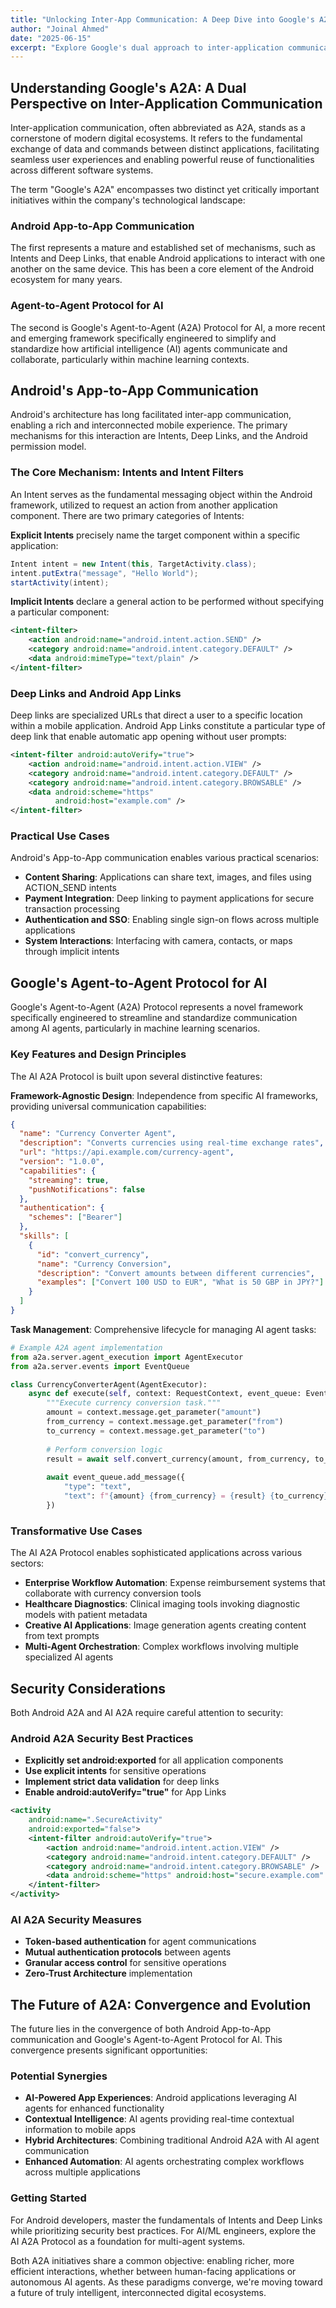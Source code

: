 ```yaml
---
title: "Unlocking Inter-App Communication: A Deep Dive into Google's A2A"
author: "Joinal Ahmed"
date: "2025-06-15"
excerpt: "Explore Google's dual approach to inter-application communication: the established Android App-to-App (A2A) mechanisms and the emerging Agent-to-Agent (A2A) Protocol for AI. This post delves into their functionalities, use cases, security considerations, and the exciting future of interconnected digital ecosystems."
---
```


## Understanding Google's A2A: A Dual Perspective on Inter-Application Communication

Inter-application communication, often abbreviated as A2A, stands as a cornerstone of modern digital ecosystems. It refers to the fundamental exchange of data and commands between distinct applications, facilitating seamless user experiences and enabling powerful reuse of functionalities across different software systems.

The term "Google's A2A" encompasses two distinct yet critically important initiatives within the company's technological landscape:

### Android App-to-App Communication

The first represents a mature and established set of mechanisms, such as Intents and Deep Links, that enable Android applications to interact with one another on the same device. This has been a core element of the Android ecosystem for many years.

### Agent-to-Agent Protocol for AI

The second is Google's Agent-to-Agent (A2A) Protocol for AI, a more recent and emerging framework specifically engineered to simplify and standardize how artificial intelligence (AI) agents communicate and collaborate, particularly within machine learning contexts.

## Android's App-to-App Communication

Android's architecture has long facilitated inter-app communication, enabling a rich and interconnected mobile experience. The primary mechanisms for this interaction are Intents, Deep Links, and the Android permission model.

### The Core Mechanism: Intents and Intent Filters

An Intent serves as the fundamental messaging object within the Android framework, utilized to request an action from another application component. There are two primary categories of Intents:

**Explicit Intents** precisely name the target component within a specific application:

```java
Intent intent = new Intent(this, TargetActivity.class);
intent.putExtra("message", "Hello World");
startActivity(intent);
```

**Implicit Intents** declare a general action to be performed without specifying a particular component:

```xml
<intent-filter>
    <action android:name="android.intent.action.SEND" />
    <category android:name="android.intent.category.DEFAULT" />
    <data android:mimeType="text/plain" />
</intent-filter>
```

### Deep Links and Android App Links

Deep links are specialized URLs that direct a user to a specific location within a mobile application. Android App Links constitute a particular type of deep link that enable automatic app opening without user prompts:

```xml
<intent-filter android:autoVerify="true">
    <action android:name="android.intent.action.VIEW" />
    <category android:name="android.intent.category.DEFAULT" />
    <category android:name="android.intent.category.BROWSABLE" />
    <data android:scheme="https"
          android:host="example.com" />
</intent-filter>
```

### Practical Use Cases

Android's App-to-App communication enables various practical scenarios:

- **Content Sharing**: Applications can share text, images, and files using ACTION_SEND intents
- **Payment Integration**: Deep linking to payment applications for secure transaction processing
- **Authentication and SSO**: Enabling single sign-on flows across multiple applications
- **System Interactions**: Interfacing with camera, contacts, or maps through implicit intents

## Google's Agent-to-Agent Protocol for AI

Google's Agent-to-Agent (A2A) Protocol represents a novel framework specifically engineered to streamline and standardize communication among AI agents, particularly in machine learning scenarios.

### Key Features and Design Principles

The AI A2A Protocol is built upon several distinctive features:

**Framework-Agnostic Design**: Independence from specific AI frameworks, providing universal communication capabilities:

```json
{
  "name": "Currency Converter Agent",
  "description": "Converts currencies using real-time exchange rates",
  "url": "https://api.example.com/currency-agent",
  "version": "1.0.0",
  "capabilities": {
    "streaming": true,
    "pushNotifications": false
  },
  "authentication": {
    "schemes": ["Bearer"]
  },
  "skills": [
    {
      "id": "convert_currency",
      "name": "Currency Conversion",
      "description": "Convert amounts between different currencies",
      "examples": ["Convert 100 USD to EUR", "What is 50 GBP in JPY?"]
    }
  ]
}
```

**Task Management**: Comprehensive lifecycle for managing AI agent tasks:

```python
# Example A2A agent implementation
from a2a.server.agent_execution import AgentExecutor
from a2a.server.events import EventQueue

class CurrencyConverterAgent(AgentExecutor):
    async def execute(self, context: RequestContext, event_queue: EventQueue):
        """Execute currency conversion task."""
        amount = context.message.get_parameter("amount")
        from_currency = context.message.get_parameter("from")
        to_currency = context.message.get_parameter("to")
        
        # Perform conversion logic
        result = await self.convert_currency(amount, from_currency, to_currency)
        
        await event_queue.add_message({
            "type": "text",
            "text": f"{amount} {from_currency} = {result} {to_currency}"
        })
```

### Transformative Use Cases

The AI A2A Protocol enables sophisticated applications across various sectors:

- **Enterprise Workflow Automation**: Expense reimbursement systems that collaborate with currency conversion tools
- **Healthcare Diagnostics**: Clinical imaging tools invoking diagnostic models with patient metadata
- **Creative AI Applications**: Image generation agents creating content from text prompts
- **Multi-Agent Orchestration**: Complex workflows involving multiple specialized AI agents

## Security Considerations

Both Android A2A and AI A2A require careful attention to security:

### Android A2A Security Best Practices

- **Explicitly set android:exported** for all application components
- **Use explicit intents** for sensitive operations
- **Implement strict data validation** for deep links
- **Enable android:autoVerify="true"** for App Links

```xml
<activity
    android:name=".SecureActivity"
    android:exported="false">
    <intent-filter android:autoVerify="true">
        <action android:name="android.intent.action.VIEW" />
        <category android:name="android.intent.category.DEFAULT" />
        <category android:name="android.intent.category.BROWSABLE" />
        <data android:scheme="https" android:host="secure.example.com" />
    </intent-filter>
</activity>
```

### AI A2A Security Measures

- **Token-based authentication** for agent communications
- **Mutual authentication protocols** between agents
- **Granular access control** for sensitive operations
- **Zero-Trust Architecture** implementation

## The Future of A2A: Convergence and Evolution

The future lies in the convergence of both Android App-to-App communication and Google's Agent-to-Agent Protocol for AI. This convergence presents significant opportunities:

### Potential Synergies

- **AI-Powered App Experiences**: Android applications leveraging AI agents for enhanced functionality
- **Contextual Intelligence**: AI agents providing real-time contextual information to mobile apps
- **Hybrid Architectures**: Combining traditional Android A2A with AI agent communication
- **Enhanced Automation**: AI agents orchestrating complex workflows across multiple applications

### Getting Started

For Android developers, master the fundamentals of Intents and Deep Links while prioritizing security best practices. For AI/ML engineers, explore the AI A2A Protocol as a foundation for multi-agent systems.

Both A2A initiatives share a common objective: enabling richer, more efficient interactions, whether between human-facing applications or autonomous AI agents. As these paradigms converge, we're moving toward a future of truly intelligent, interconnected digital ecosystems.
